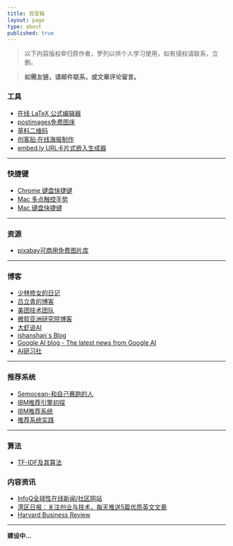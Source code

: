 ```yaml
---
title: 百宝箱
layout: page
type: about
published: true
---
```

> 以下内容版权©️归原作者，罗列以供个人学习使用，如有侵权请联系，立删。

> **如需友链，请邮件联系，或文章评论留言。**


### 工具

* [在线 LaTeX 公式编辑器](https://www.codecogs.com/latex/eqneditor.php?lang=zh-cn)
* [postimages免费图床](https://postimages.org/)
* [草料二维码](https://cli.im/)
* [创客贴·在线海报制作](https://www.chuangkit.com/templatecenter)
* [embed.ly URL卡片式嵌入生成器](https://embed.ly/code)

---

### 快捷键
* [Chrome 键盘快捷键](https://support.google.com/chrome/answer/157179?hl=zh-Hans)
* [Mac 多点触控手势](https://support.apple.com/zh-cn/HT204895)
* [Mac 键盘快捷键](https://support.apple.com/zh-cn/HT201236)

---

### 资源
* [pixabay可商用免费图片库](https://pixabay.com/)

---

### 博客

* [少林修女的日记](https://www.douban.com/people/guyi/notes)
* [吕立青的博客](https://blog.jimmylv.info/)
* [美团技术团队](https://tech.meituan.com/)
* [微软亚洲研究院博客](https://www.msra.cn/zh-cn/news?wd&content-type=all&tag=%25e5%25a4%25a7%25e6%2595%25b0%25e6%258d%25ae)
* [大虾说AI](http://www.ramywu.com/)
* [ishanshan`s Blog](https://ishanshan.im/)
* [Google AI blog - The latest news from Google AI](https://ai.googleblog.com/)
* [AI研习社](https://ai.yanxishe.com/)

---

### 推荐系统

* [Semocean-和自己赛跑的人](http://www.semocean.com/)
* [IBM推荐引擎初探](https://www.ibm.com/developerworks/cn/web/1103_zhaoct_recommstudy1/index.html#icomments)
* [IBM推荐系统](https://www.ibm.com/developerworks/cn/opensource/os-recommender1/index.html)
* [推荐系统实践](https://github.com/AladengodmanVicky/AladengodmanVicky.github.io/blob/master/assets/pdf/%E6%8E%A8%E8%8D%90%E7%B3%BB%E7%BB%9F%E5%AE%9E%E8%B7%B5%20.pdf)

---

### 算法

* [TF-IDF及其算法](http://www.cnblogs.com/biyeymyhjob/archive/2012/07/17/2595249.html)


### 内容资讯

* [InfoQ全球性在线新闻/社区网站](https://www.infoq.cn/)
* [湾区日报：关注创业与技术，每天推送5篇优质英文文章](https://wanqu.co/)
* [Harvard Business Review](https://hbr.org/)

---
**建设中...**

